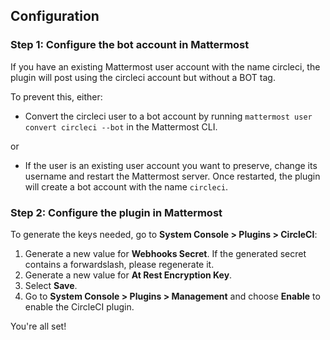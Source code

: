 ## Configuration

### Step 1: Configure the bot account in Mattermost

If you have an existing Mattermost user account with the name circleci, the plugin will post using the circleci account but without a BOT tag.

To prevent this, either:

- Convert the circleci user to a bot account by running `mattermost user convert circleci --bot` in the Mattermost CLI.

or

- If the user is an existing user account you want to preserve, change its username and restart the Mattermost server. Once restarted, the plugin will create a bot account with the name `circleci`.

### Step 2: Configure the plugin in Mattermost

To generate the keys needed, go to **System Console > Plugins > CircleCI**:

1. Generate a new value for **Webhooks Secret**. If the generated secret contains a forwardslash, please regenerate it.
2. Generate a new value for **At Rest Encryption Key**.
3. Select **Save**.
4. Go to **System Console > Plugins > Management** and choose **Enable** to enable the CircleCI plugin.

You're all set!
